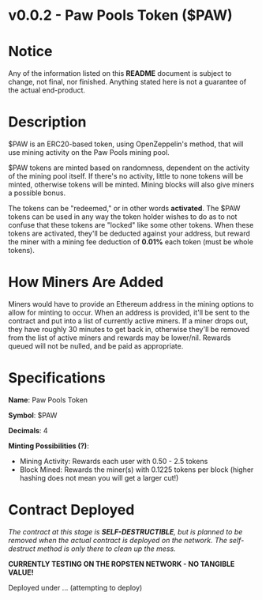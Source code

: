 # v0.0.2 - Paw Pools Token ($PAW)

# Notice

Any of the information listed on this **README** document is subject to change, not final, nor finished. Anything stated here is not a guarantee of the actual end-product.

# Description

$PAW is an ERC20-based token, using OpenZeppelin's method, that will use mining activity on the Paw Pools mining pool. 

$PAW tokens are minted based on randomness, dependent on the activity of the mining pool itself. If there's no activity, little to none tokens will be minted, otherwise tokens will be minted. Mining blocks will also give miners a possible bonus.

The tokens can be "redeemed," or in other words **activated**. The $PAW tokens can be used in any way the token holder wishes to do as to not confuse that these tokens are "locked" like some other tokens. When these tokens are activated, they'll be deducted against your address, but reward the miner with a mining fee deduction of **0.01%** each token (must be whole tokens).

# How Miners Are Added

Miners would have to provide an Ethereum address in the mining options to allow for minting to occur. When an address is provided, it'll be sent to the contract and put into a list of currently active miners. If a miner drops out, they have roughly 30 minutes to get back in, otherwise they'll be removed from the list of active miners and rewards may be lower/nil. Rewards queued will not be nulled, and be paid as appropriate.

# Specifications

**Name**: Paw Pools Token

**Symbol**: $PAW

**Decimals**: 4

**Minting Possibilities (?)**:

- Mining Activity: Rewards each user with 0.50 - 2.5 tokens
- Block Mined: Rewards the miner(s) with 0.1225 tokens per block (higher hashing does not mean you will get a larger cut!)

# Contract Deployed

*The contract at this stage is **SELF-DESTRUCTIBLE**, but is planned to be removed when the actual contract is deployed on the network. The self-destruct method is only there to clean up the mess.*

**CURRENTLY TESTING ON THE ROPSTEN NETWORK - NO TANGIBLE VALUE!**

Deployed under ... (attempting to deploy)
